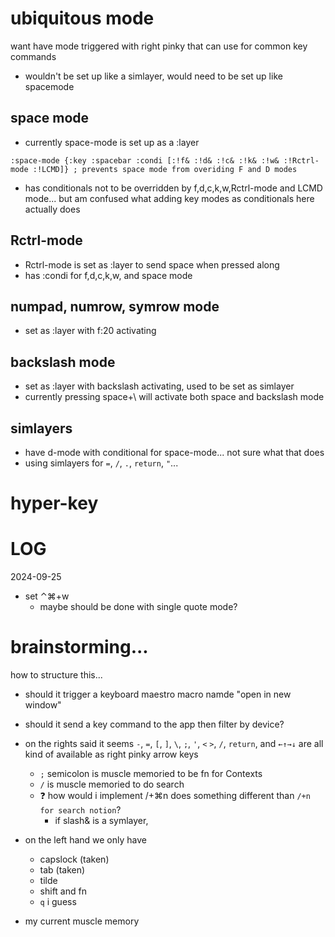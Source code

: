 # ubiquitous mode
want have mode triggered with right pinky that can use for common key commands
- wouldn't be set up like a simlayer, would need to be set up like spacemode 


## space mode
- currently space-mode is set up as a :layer
```edn	
:space-mode {:key :spacebar :condi [:!f& :!d& :!c& :!k& :!w& :!Rctrl-mode :!LCMD]} ; prevents space mode from overiding F and D modes
```
- has conditionals not to be overridden by f,d,c,k,w,Rctrl-mode and LCMD mode... but am confused what adding key modes as conditionals here actually does

## Rctrl-mode
- Rctrl-mode is set as :layer to send space when pressed along
- has :condi for f,d,c,k,w, and space mode

## numpad, numrow, symrow mode
- set as :layer with f:20 activating

## backslash mode
- set as :layer with backslash activating, used to be set as simlayer
- currently pressing space+\ will activate both space and backslash mode

## simlayers
- have d-mode with conditional for space-mode... not sure what that does
- using simlayers for `=`, `/`, `.`, `return`, `"`... 

# hyper-key


# LOG
2024-09-25
- set ⌃⌘+w
  - maybe should be done with single quote mode?

# brainstorming...
how to structure this...
- should it trigger a keyboard maestro macro namde "open in new window"
- should it send a key command to the app then filter by device?

- on the rights said it seems `-`, `=`, `[`, `]`, `\`, `;`, `'`, `<` `>`, `/`, `return`, and `←↑→↓` are all kind of available as right pinky arrow keys 
  - `;` semicolon is muscle memoried to be fn for Contexts
  - `/` is muscle memoried to do search 
  - ❓ how would i implement /+⌘n does something different than `/+n for search notion`?
    - if slash& is a symlayer, 
- on the left hand we only have
  - capslock (taken)
  - tab (taken)
  - tilde
  - shift and fn
  - `q` i guess 

- my current muscle memory